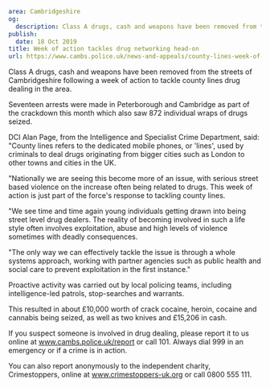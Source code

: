 ```yaml
area: Cambridgeshire
og:
  description: Class A drugs, cash and weapons have been removed from the streets of Cambridgeshire following a week of action to tackle county lines drug dealing in the area.
publish:
  date: 18 Oct 2019
title: Week of action tackles drug networking head-on
url: https://www.cambs.police.uk/news-and-appeals/county-lines-week-of-action-October-2019
```

Class A drugs, cash and weapons have been removed from the streets of Cambridgeshire following a week of action to tackle county lines drug dealing in the area.

Seventeen arrests were made in Peterborough and Cambridge as part of the crackdown this month which also saw 872 individual wraps of drugs seized.

DCI Alan Page, from the Intelligence and Specialist Crime Department, said: "County lines refers to the dedicated mobile phones, or 'lines', used by criminals to deal drugs originating from bigger cities such as London to other towns and cities in the UK.

"Nationally we are seeing this become more of an issue, with serious street based violence on the increase often being related to drugs. This week of action is just part of the force's response to tackling county lines.

"We see time and time again young individuals getting drawn into being street level drug dealers. The reality of becoming involved in such a life style often involves exploitation, abuse and high levels of violence sometimes with deadly consequences.

"The only way we can effectively tackle the issue is through a whole systems approach, working with partner agencies such as public health and social care to prevent exploitation in the first instance."

Proactive activity was carried out by local policing teams, including intelligence-led patrols, stop-searches and warrants.

This resulted in about £10,000 worth of crack cocaine, heroin, cocaine and cannabis being seized, as well as two knives and £15,206 in cash.

If you suspect someone is involved in drug dealing, please report it to us online at www.cambs.police.uk/report or call 101. Always dial 999 in an emergency or if a crime is in action.

You can also report anonymously to the independent charity, Crimestoppers, online at www.crimestoppers-uk.org or call 0800 555 111.
